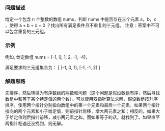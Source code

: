 ### 问题描述
给定一个包含 n 个整数的数组 nums，判断 nums 中是否存在三个元素 a，b，c ，使得 a + b + c = 0 ？找出所有满足条件且不重复的三元组。
注意：答案中不可以包含重复的三元组。

### 示例
例如, 给定数组 nums = [-1, 0, 1, 2, -1, -4]，

满足要求的三元组集合为：
[
  [-1, 0, 1],
  [-1, -1, 2]
]

### 解题思路
先排序，然后转换为有序数组的两数和问题（这个问题是假设数组有序，然后寻找数组中和等于某个特定值的两个数）。可以使用双指针算法求解，假设数组按升序排序，使用两个指针分别指向数组中的第一个元素和最后一个元素，如果两个指针指向的两个元素和小于给定值，则前指针后移，增大两元素之和；相反的，如果大于给定值则后指针前移，减小两元素之和。而如果等于的话，就找到了。如果直至两指针相遇还没找到，则无解。
